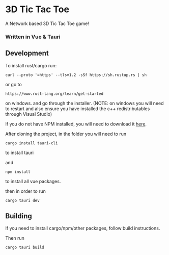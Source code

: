 # 3D Tic Tac Toe
A Network based 3D Tic Tac Toe game!

### Written in Vue & Tauri

## Development

To install rust/cargo
run: 
```
curl --proto '=https' --tlsv1.2 -sSf https://sh.rustup.rs | sh
```
or go to 
```
https://www.rust-lang.org/learn/get-started
```
on windows.
and go through the installer.
(NOTE: on windows you will need to restart and also ensure you have installed the c++ redistributables through Visual Studio)

If you do not have NPM installed, you will need to download it [here](https://nodejs.org/en/download).

After cloning the project, in the folder you will need to run 
```
cargo install tauri-cli
```
to install tauri

and
```
npm install
```
to install all vue packages.

then in order to run 
```
cargo tauri dev
```

## Building

If you need to install cargo/npm/other packages, follow build instructions.

Then run 
```
cargo tauri build
```